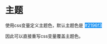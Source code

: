 <!--
 * @Description:
 * @Author: moon
 * @Date: 2021-11-30 16:38:00
 * @LastEditors: hy
 * @LastEditTime: 2022-06-24 14:50:07
-->
# 主题
使用css变量定义主题色，默认主题色是<span style="margin-left: 5px;background: #2196f3;color: #fff;">#2196f3</span>

因此可以直接重写css变量覆盖主题色。